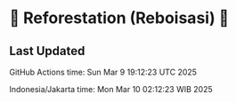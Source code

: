 
# 🌳 Reforestation (Reboisasi) 🌲

## Last Updated

GitHub Actions time: Sun Mar  9 19:12:23 UTC 2025

Indonesia/Jakarta time: Mon Mar 10 02:12:23 WIB 2025
